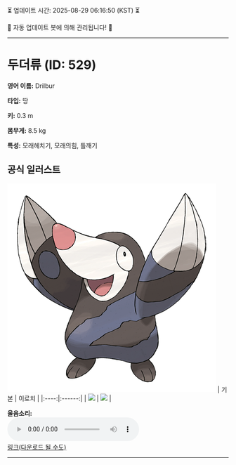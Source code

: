 
⏳ 업데이트 시간: 2025-08-29 06:16:50 (KST) ⏳

🤖 자동 업데이트 봇에 의해 관리됩니다! 🤖

---

# 두더류 (ID: 529)
**영어 이름:** Drilbur

**타입:** 땅

**키:** 0.3 m

**몸무게:** 8.5 kg

**특성:** 모래헤치기, 모래의힘, 틀깨기

## 공식 일러스트
![](https://raw.githubusercontent.com/PokeAPI/sprites/master/sprites/pokemon/other/official-artwork/529.png)
| 기본 | 이로치 |
|:----:|:------:|
| <img src="http://play.pokemonshowdown.com/sprites/ani/drilbur.gif" width="200"> | <img src="http://play.pokemonshowdown.com/sprites/ani-shiny/drilbur.gif" width="200"> |

**울음소리:**<br><audio controls src="https://raw.githubusercontent.com/PokeAPI/cries/main/cries/pokemon/latest/529.ogg"></audio><br> [링크(다운로드 될 수도)](https://raw.githubusercontent.com/PokeAPI/cries/main/cries/pokemon/latest/529.ogg)


---
